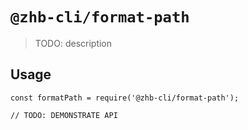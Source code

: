 # `@zhb-cli/format-path`

> TODO: description

## Usage

```
const formatPath = require('@zhb-cli/format-path');

// TODO: DEMONSTRATE API
```
